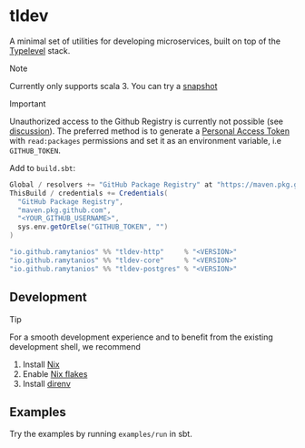 # tldev

A minimal set of utilities for developing microservices, built on top of the [Typelevel](https://typelevel.org/) stack.

> [!NOTE]
> Currently only supports scala 3. You can try a [snapshot](https://github.com/ramytanios/tldev/packages)

> [!IMPORTANT]
> Unauthorized access to the Github Registry is currently not possible (see [discussion](https://github.com/orgs/community/discussions/26634)). The preferred method 
> is to generate a [Personal Access Token](https://docs.github.com/en/authentication/keeping-your-account-and-data-secure/managing-your-personal-access-tokens) with `read:packages` permissions and set it as an 
> environment variable, i.e `GITHUB_TOKEN`.

Add to `build.sbt`:
```scala
Global / resolvers += "GitHub Package Registry" at "https://maven.pkg.github.com/ramytanios/tldev"
ThisBuild / credentials += Credentials(
  "GitHub Package Registry",
  "maven.pkg.github.com",
  "<YOUR_GITHUB_USERNAME>",
  sys.env.getOrElse("GITHUB_TOKEN", "")
)
```

```scala
"io.github.ramytanios" %% "tldev-http"     % "<VERSION>"
"io.github.ramytanios" %% "tldev-core"     % "<VERSION>"
"io.github.ramytanios" %% "tldev-postgres" % "<VERSION>"
```

## Development 
> [!TIP]
> For a smooth development experience and to benefit from the existing development shell, we recommend 
> 1. Install [Nix](https://nix.dev/install-nix.html)
> 1. Enable [Nix flakes](https://nixos.wiki/wiki/Flakes)
> 3. Install [direnv](https://direnv.net/) 

## Examples

Try the examples by running `examples/run` in sbt.
